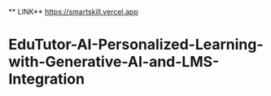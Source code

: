 
**  LINK**
https://smartskill.vercel.app


# EduTutor-AI-Personalized-Learning-with-Generative-AI-and-LMS-Integration
